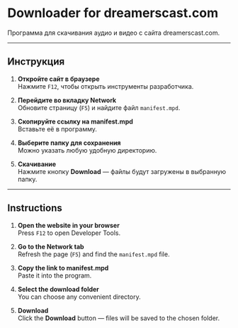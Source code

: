 # Downloader for dreamerscast.com

Программа для скачивания аудио и видео с сайта dreamerscast.com.

---

## Инструкция

1. **Откройте сайт в браузере**  
   Нажмите `F12`, чтобы открыть инструменты разработчика.  

2. **Перейдите во вкладку Network**  
   Обновите страницу (`F5`) и найдите файл `manifest.mpd`.  

3. **Скопируйте ссылку на manifest.mpd**  
   Вставьте её в программу.  

4. **Выберите папку для сохранения**  
   Можно указать любую удобную директорию.  

5. **Скачивание**  
   Нажмите кнопку **Download** — файлы будут загружены в выбранную папку.

---

## Instructions

1. **Open the website in your browser**  
   Press `F12` to open Developer Tools.  

2. **Go to the Network tab**  
   Refresh the page (`F5`) and find the `manifest.mpd` file.  

3. **Copy the link to manifest.mpd**  
   Paste it into the program.  

4. **Select the download folder**  
   You can choose any convenient directory.  

5. **Download**  
   Click the **Download** button — files will be saved to the chosen folder.
